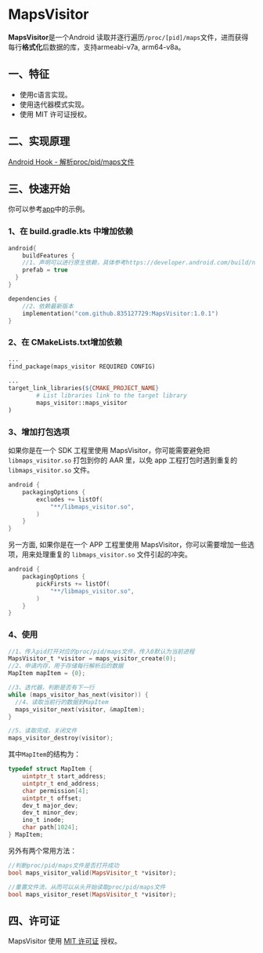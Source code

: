 # MapsVisitor

**MapsVisitor**是一个Android 读取并逐行遍历`/proc/[pid]/maps`文件，进而获得每行**格式化**后数据的库，支持armeabi-v7a, arm64-v8a。



## 一、特征

- 使用c语言实现。
- 使用迭代器模式实现。
- 使用 MIT 许可证授权。



## 二、实现原理
[Android Hook - 解析proc/pid/maps文件](https://juejin.cn/post/7456851920617373731)




## 三、快速开始

你可以参考[app](https://github.com/835127729/MapsVisitor/tree/main/app)中的示例。

### 1、在 build.gradle.kts 中增加依赖

```Kotlin
android{
	buildFeatures {        
    //1、声明可以进行原生依赖，具体参考https://developer.android.com/build/native-dependencies
    prefab = true
  }
}

dependencies {    
  	//2、依赖最新版本
    implementation("com.github.835127729:MapsVisitor:1.0.1")
}
```



### 2、在 CMakeLists.txt增加依赖

```Makefile
...
find_package(maps_visitor REQUIRED CONFIG)
  
...
target_link_libraries(${CMAKE_PROJECT_NAME}
        # List libraries link to the target library
        maps_visitor::maps_visitor
)
```



### 3、增加打包选项

如果你是在一个 SDK 工程里使用 MapsVisitor，你可能需要避免把`libmaps_visitor.so` 打包到你的 AAR 里，以免 app 工程打包时遇到重复的 `libmaps_visitor.so` 文件。

```Kotlin
android {
    packagingOptions {
        excludes += listOf(
            "**/libmaps_visitor.so",
        )
    }
}
```

另一方面, 如果你是在一个 APP 工程里使用 MapsVisitor，你可以需要增加一些选项，用来处理重复的 `libmaps_visitor.so` 文件引起的冲突。

```Kotlin
android {
    packagingOptions {
        pickFirsts += listOf(
            "**/libmaps_visitor.so",
        )
    }
}
```



### 4、使用

```C
//1、传入pid打开对应的proc/pid/maps文件，传入0默认为当前进程
MapsVisitor_t *visitor = maps_visitor_create(0);
//2、申请内存，用于存储每行解析后的数据
MapItem mapItem = {0};

//3、迭代器，判断是否有下一行
while (maps_visitor_has_next(visitor)) {
  //4、读取当前行的数据到MapItem
  maps_visitor_next(visitor, &mapItem);
}

//5、读取完成，关闭文件
maps_visitor_destroy(visitor);
```

其中`MapItem`的结构为：

```C
typedef struct MapItem {
    uintptr_t start_address;
    uintptr_t end_address;
    char permission[4];
    uintptr_t offset;
    dev_t major_dev;
    dev_t minor_dev;
    ino_t inode;
    char path[1024];
} MapItem;
```

另外有两个常用方法：

```C++
//判断proc/pid/maps文件是否打开成功
bool maps_visitor_valid(MapsVisitor_t *visitor);

//重置文件流，从而可以从头开始读取proc/pid/maps文件
bool maps_visitor_reset(MapsVisitor_t *visitor);
```





## 四、许可证

MapsVisitor 使用 [MIT 许可证](https://github.com/bytedance/bhook/blob/main/LICENSE) 授权。